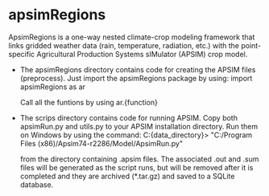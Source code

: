 apsimRegions
============

ApsimRegions is a one-way nested climate-crop modeling framework that links gridded weather data (rain, temperature, radiation, etc.) with the point-specific Agricultural Production Systems sIMulator (APSIM) crop model.

- The apsimRegions directory contains code for creating the APSIM files (preprocess). Just import the apsimRegions package by using:
  import apsimRegions as ar

  Call all the funtions by using ar.{function}

- The scrips directory contains code for running APSIM. Copy both apsimRun.py and utils.py to your APSIM installation directory. Run them on Windows by using the command:
  C:\{data_directory}> "C:/Program Files (x86)/Apsim74-r2286/Model/ApsimRun.py"
  
  from the directory containing .apsim files. The associated .out and .sum files will be generated as the script runs,     but will be removed after it is completed and they are archived (*.tar.gz) and saved to a SQLite database.
